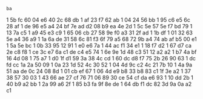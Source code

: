     ba
1   5b  fc
    60
    04	e6	40
    2c
    68	db
1   af
    23	f7	62	ab
1   04
    24	56
    bb
1   95  c6	e5
    6c
    28	af
1   de
    96	e5	a4	24	bf
    7e
    ad	d2
    08
    b9	ea	4e
    2d
1   5c  5e
    57
    5e	f7	bd	79
1   13
    7a  c5
1   a9
    45	e3	c9
1   65
    06	cb
    27
    58	9e	f0	a3	31	2f
    ad
1   1b  df
1   01
    32	63	5e
    a4
    36	a9
1   1a
    6a	de	31	58
    6c
    81  f3
    6f
    79	a5	68
    72
    9b	a4
    74
    ab	af	b5	00	e1
1   5a
    5e  bc
1   0b
    33	95	12
    91
1   e0  e6
    7a
1   44  ac	f1	34
    e1
1   18  f7
    d2
1   67	d7	ca
    2e
    c8	f8
1   ce
    3c	e7	6a	c1	de	c4	e5
    74
1   6e  9e
    1d
    48	c3	51
    12
    a2	a2
1   b7
    4a	bf	16	4d
    08
1   75  a7
1   d0
    1f	d1	59
    3a
    38	4c
    cd
1   60	dc	d8	f7	75
    2b
    26  90
    63
1   dc	fd	cc
    1a
    2a	50
    09
1   0a	23	1d	52
    4c
    30	52
1   04
    4d	9c	c2
    4c
    21	7b
    10
1   4a	9a	51	aa	de	0c
    24
    08  8d
1   01
    cb	ef	67
1   06
    4d	e9
    b8
    33	b8	83	c1
    1f
    3e	a2
1   37
    38	57	30
    03
1   43  66
    ae
    27	cf	76	71	06
    89
    30	ce
    54
    cf	da	e6
    93
1   10	dd
    2b
1   40	b9	a2	bb
1   2a
    99	a6
    2f
1   85	b3	fa
    9f
    8e	de
1   64
    db	f1	dc	82	3d	9a	0a	a2
    c1
